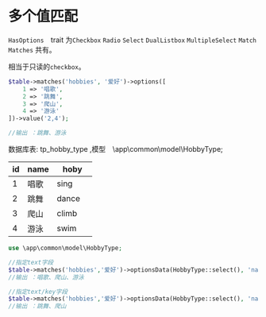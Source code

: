 # 多个值匹配

`HasOptions`　trait 为`Checkbox` `Radio` `Select` `DualListbox` `MultipleSelect` `Match` `Matches` 共有。

相当于只读的`checkbox`。

```php
$table->matches('hobbies', '爱好')->options([
    1 => '唱歌', 
    2 => '跳舞',
    3 => '爬山',
    4 => '游泳'
])->value('2,4');

//输出 ：跳舞、游泳
```

数据库表: tp_hobby_type ,模型　\app\common\model\HobbyType;

| id |name| hoby |
| ---- | ---- | ---- |
| 1  |  唱歌 | sing　 |
| 2  |  跳舞 | dance　 |
| 3  |  爬山 | climb　 |
| 4  |  游泳 | swim　 |

```php
use \app\common\model\HobbyType;
```

```php
//指定text字段
$table->matches('hobbies','爱好')->optionsData(HobbyType::select(), 'name')->value('1,3,4');//默认主键`id`作为key
//输出 ：唱歌、爬山、游泳
```

```php
//指定text/key字段
$table->matches('hobbies','爱好')->optionsData(HobbyType::select(), 'name', 'hoby')->value('dance,climb');
//输出 ：跳舞、爬山
```
